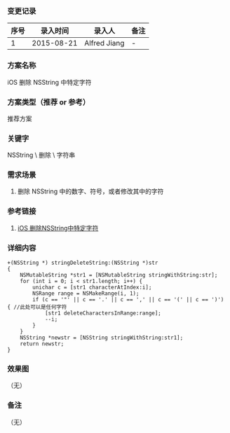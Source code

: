 ### 变更记录
| 序号 | 录入时间 | 录入人 | 备注 |
| -- | -- | -- | -- |
| 1 | 2015-08-21 | Alfred Jiang | - |

### 方案名称
iOS 删除 NSString 中特定字符

### 方案类型（推荐 or 参考）
推荐方案

### 关键字
NSString \ 删除 \ 字符串

### 需求场景
1. 删除 NSString 中的数字、符号，或者修改其中的字符

### 参考链接
1. [iOS 删除NSString中特定字符](http://news.tuxi.com.cn/to/kf/satmam/pdhmhd.html)

### 详细内容

    +(NSString *) stringDeleteString:(NSString *)str
    {
        NSMutableString *str1 = [NSMutableString stringWithString:str];
        for (int i = 0; i < str1.length; i++) {
            unichar c = [str1 characterAtIndex:i];
            NSRange range = NSMakeRange(i, 1);
            if (c == '"' || c == '.' || c == ',' || c == '(' || c == ')') { //此处可以是任何字符
                [str1 deleteCharactersInRange:range];
                --i;
            }
        }
        NSString *newstr = [NSString stringWithString:str1];
        return newstr;
    }


### 效果图
（无）

### 备注
（无）
